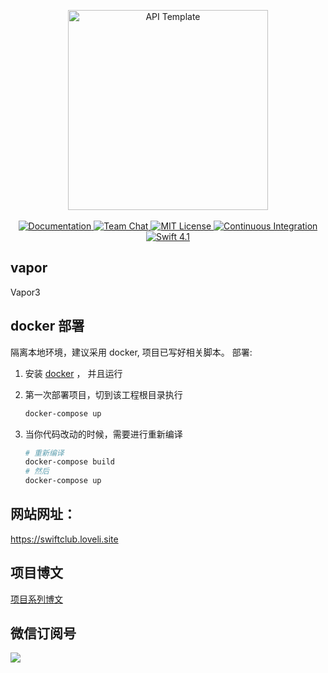 <p align="center">
    <img src="https://user-images.githubusercontent.com/1342803/36623515-7293b4ec-18d3-11e8-85ab-4e2f8fb38fbd.png" width="320" alt="API Template">
    <br>
    <br>
    <a href="http://docs.vapor.codes/3.0/">
        <img src="http://img.shields.io/badge/read_the-docs-2196f3.svg" alt="Documentation">
    </a>
    <a href="https://discord.gg/vapor">
        <img src="https://img.shields.io/discord/431917998102675485.svg" alt="Team Chat">
    </a>
    <a href="LICENSE">
        <img src="http://img.shields.io/badge/license-MIT-brightgreen.svg" alt="MIT License">
    </a>
    <a href="https://circleci.com/gh/vapor/api-template">
        <img src="https://circleci.com/gh/vapor/api-template.svg?style=shield" alt="Continuous Integration">
    </a>
    <a href="https://swift.org">
        <img src="http://img.shields.io/badge/swift-4.1-brightgreen.svg" alt="Swift 4.1">
    </a>
</p>


## vapor

Vapor3


## docker 部署

隔离本地环境，建议采用 docker,  项目已写好相关脚本。
部署:

1. 安装 [docker](https://www.docker.com/products/docker-desktop) ， 并且运行
2. 第一次部署项目，切到该工程根目录执行

    ```sh
    docker-compose up    
    ```

3. 当你代码改动的时候，需要进行重新编译

    ```sh
    # 重新编译
    docker-compose build
    # 然后
    docker-compose up
    ```

    

## 网站网址： 

https://swiftclub.loveli.site

## 项目博文

[项目系列博文](https://xiaozhuanlan.com/topic/7869023451)

## 微信订阅号

![](https://images.xiaozhuanlan.com/photo/2019/a01c277d2a1bdc41a5e6415939ac3ec1.png)


